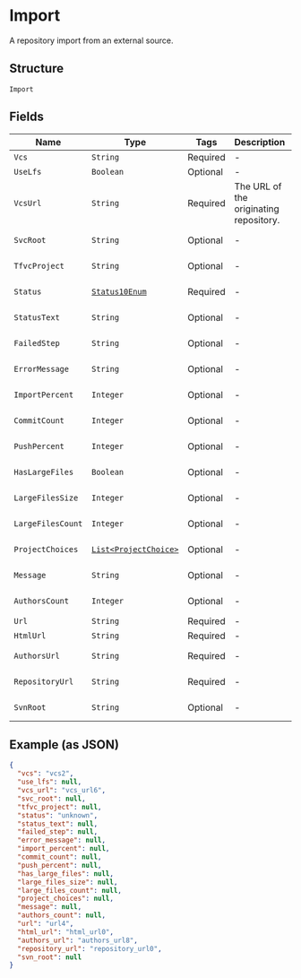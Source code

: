 
# Import

A repository import from an external source.

## Structure

`Import`

## Fields

| Name | Type | Tags | Description | Getter | Setter |
|  --- | --- | --- | --- | --- | --- |
| `Vcs` | `String` | Required | - | String getVcs() | setVcs(String vcs) |
| `UseLfs` | `Boolean` | Optional | - | Boolean getUseLfs() | setUseLfs(Boolean useLfs) |
| `VcsUrl` | `String` | Required | The URL of the originating repository. | String getVcsUrl() | setVcsUrl(String vcsUrl) |
| `SvcRoot` | `String` | Optional | - | String getSvcRoot() | setSvcRoot(String svcRoot) |
| `TfvcProject` | `String` | Optional | - | String getTfvcProject() | setTfvcProject(String tfvcProject) |
| `Status` | [`Status10Enum`](../../doc/models/status-10-enum.md) | Required | - | Status10Enum getStatus() | setStatus(Status10Enum status) |
| `StatusText` | `String` | Optional | - | String getStatusText() | setStatusText(String statusText) |
| `FailedStep` | `String` | Optional | - | String getFailedStep() | setFailedStep(String failedStep) |
| `ErrorMessage` | `String` | Optional | - | String getErrorMessage() | setErrorMessage(String errorMessage) |
| `ImportPercent` | `Integer` | Optional | - | Integer getImportPercent() | setImportPercent(Integer importPercent) |
| `CommitCount` | `Integer` | Optional | - | Integer getCommitCount() | setCommitCount(Integer commitCount) |
| `PushPercent` | `Integer` | Optional | - | Integer getPushPercent() | setPushPercent(Integer pushPercent) |
| `HasLargeFiles` | `Boolean` | Optional | - | Boolean getHasLargeFiles() | setHasLargeFiles(Boolean hasLargeFiles) |
| `LargeFilesSize` | `Integer` | Optional | - | Integer getLargeFilesSize() | setLargeFilesSize(Integer largeFilesSize) |
| `LargeFilesCount` | `Integer` | Optional | - | Integer getLargeFilesCount() | setLargeFilesCount(Integer largeFilesCount) |
| `ProjectChoices` | [`List<ProjectChoice>`](../../doc/models/project-choice.md) | Optional | - | List<ProjectChoice> getProjectChoices() | setProjectChoices(List<ProjectChoice> projectChoices) |
| `Message` | `String` | Optional | - | String getMessage() | setMessage(String message) |
| `AuthorsCount` | `Integer` | Optional | - | Integer getAuthorsCount() | setAuthorsCount(Integer authorsCount) |
| `Url` | `String` | Required | - | String getUrl() | setUrl(String url) |
| `HtmlUrl` | `String` | Required | - | String getHtmlUrl() | setHtmlUrl(String htmlUrl) |
| `AuthorsUrl` | `String` | Required | - | String getAuthorsUrl() | setAuthorsUrl(String authorsUrl) |
| `RepositoryUrl` | `String` | Required | - | String getRepositoryUrl() | setRepositoryUrl(String repositoryUrl) |
| `SvnRoot` | `String` | Optional | - | String getSvnRoot() | setSvnRoot(String svnRoot) |

## Example (as JSON)

```json
{
  "vcs": "vcs2",
  "use_lfs": null,
  "vcs_url": "vcs_url6",
  "svc_root": null,
  "tfvc_project": null,
  "status": "unknown",
  "status_text": null,
  "failed_step": null,
  "error_message": null,
  "import_percent": null,
  "commit_count": null,
  "push_percent": null,
  "has_large_files": null,
  "large_files_size": null,
  "large_files_count": null,
  "project_choices": null,
  "message": null,
  "authors_count": null,
  "url": "url4",
  "html_url": "html_url0",
  "authors_url": "authors_url8",
  "repository_url": "repository_url0",
  "svn_root": null
}
```

